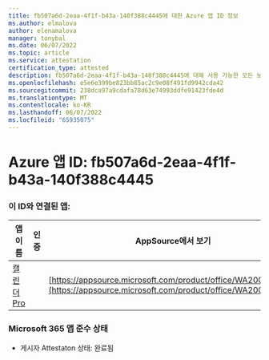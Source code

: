 ```yaml
---
title: fb507a6d-2eaa-4f1f-b43a-140f388c4445에 대한 Azure 앱 ID 정보
ms.author: elmalova
author: elenamalova
manager: tonybal
ms.date: 06/07/2022
ms.topic: article
ms.service: attestation
certification_type: attested
description: fb507a6d-2eaa-4f1f-b43a-140f388c4445에 대해 사용 가능한 모든 보안 및 규정 준수 정보입니다.
ms.openlocfilehash: e5e6e399be823bb85ac2c9e08f491fd9942cda42
ms.sourcegitcommit: 238dca97a9cdafa78d63e74993ddfe91423fde4d
ms.translationtype: MT
ms.contentlocale: ko-KR
ms.lasthandoff: 06/07/2022
ms.locfileid: "65935075"
---
```

# <a name="azure-app-id-fb507a6d-2eaa-4f1f-b43a-140f388c4445"></a>Azure 앱 ID: fb507a6d-2eaa-4f1f-b43a-140f388c4445


### <a name="apps-associated-with-this-id"></a>이 ID와 연결된 앱:
| **앱 이름** | **인증** | **AppSource에서 보기** |
|--------------|---------------|-----------------------|
| [캘린더 Pro](../forward/WA200002152.md) |  | [https://appsource.microsoft.com/product/office/WA200002152](https://appsource.microsoft.com/product/office/WA200002152) |

### <a name="microsoft-365-app-compliance-status"></a>Microsoft 365 앱 준수 상태
- 게시자 Attestaton 상태: 완료됨
